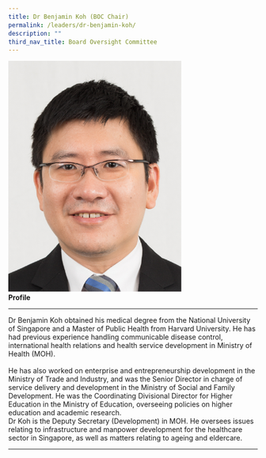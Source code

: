 ```yaml
---
title: Dr Benjamin Koh (BOC Chair)
permalink: /leaders/dr-benjamin-koh/
description: ""
third_nav_title: Board Oversight Committee
---
```

<img style="width:350px" src="/images/Leaders/dr%20benjamin%20koh.png">

<div> <strong>Profile</strong></div>

* * *

<div> Dr Benjamin Koh obtained his medical degree from the National University of Singapore and a Master of Public Health from Harvard University. He has had&nbsp;previous&nbsp;experience handling communicable disease control, international health relations and health service development in Ministry of Health (MOH).&nbsp; </div> 
<br>
<div> He has also worked on enterprise and entrepreneurship development in the Ministry of Trade and&nbsp;Industry, and&nbsp;was the Senior Director in charge of service delivery and development in the Ministry of Social and Family Development. He was the Coordinating Divisional Director for Higher Education in the Ministry of Education, overseeing policies on higher education and academic research.&nbsp; </div>

<div> Dr Koh is the Deputy Secretary (Development) in MOH. He oversees issues relating to infrastructure and&nbsp;manpower&nbsp;development for the healthcare sector in Singapore, as well as matters relating to ageing and eldercare. </div>

* * *